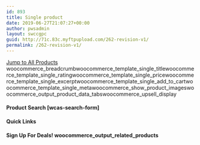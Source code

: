 ```yaml
---
id: 893
title: Single product
date: 2019-06-27T21:07:27+00:00
author: pwsadmin
layout: swccgpc
guid: http://71c.83c.myftpupload.com/262-revision-v1/
permalink: /262-revision-v1/
---
```

[Jump to All Products](http://71c.83c.myftpupload.com/store/) woocommerce\_breadcrumbwoocommerce\_template\_single\_titlewoocommerce\_template\_single\_ratingwoocommerce\_template\_single\_pricewoocommerce\_template\_single\_excerptwoocommerce\_template\_single\_add\_to\_cartwoocommerce\_template\_single\_metawoocommerce\_show\_product\_imageswoocommerce\_output\_product\_data\_tabswoocommerce\_upsell\_display

#### Product Search  [wcas-search-form] 

#### Quick Links 

#### Sign Up For Deals!  woocommerce\_output\_related_products